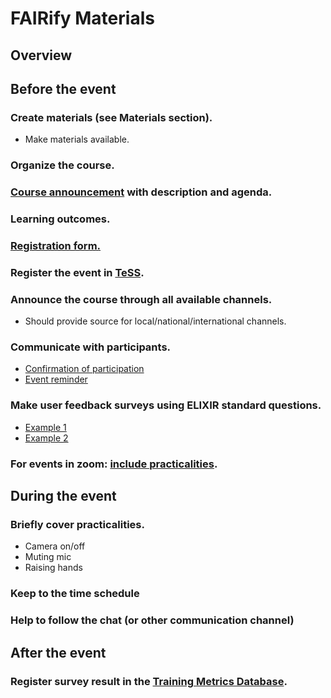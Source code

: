 # FAIRify Materials

## Overview
## Before the event
### Create materials (see Materials section).

* Make materials available.

### Organize the course. 
### [Course announcement](https://docs.google.com/document/d/1SR0wINaPoGkP9ck1hhbvZgakypi3HvS5J1CTf7A0iks/edit) with description and agenda.
### Learning outcomes. 
### [Registration form.](https://docs.google.com/forms/d/12UU4KVnjINF54jM1_NDCU79Oz-jEaZV2HXk1bIA_fJY/edit)
### Register the event in [TeSS](https://tess.elixir-europe.org/).
### Announce the course  through all available channels.

* Should provide source for local/national/international channels.

### Communicate with participants.

* [Confirmation of participation](https://docs.google.com/document/d/1gafhkLDoJmaJc-ew4Iijporf17aDNQTsr6gxFnyOTqE/edit)
* [Event reminder](https://docs.google.com/document/d/1Z5l9PtRaxM16LG9bhDxqDresj4TdYsVUUeSSxIDQVoY/edit)

### Make user feedback surveys using ELIXIR standard questions.

* [Example 1](https://docs.google.com/document/d/1O3d5BWxBBxf-5lIYQifNj0JIy4P5IgPl67DZy4cqfBo/edit)
* [Example 2](https://nettskjema.no/a/175435#/)

### For events in zoom: [include practicalities](https://docs.google.com/presentation/d/1RBDwAIZwRE4N3__8_-GsPevjJKrMaiGXPvVraElDktA/edit#slide=id.g773b397764_0_0).
## During the event
### Briefly cover practicalities.

* Camera on/off
* Muting mic
* Raising hands

### Keep to the time schedule
### Help to follow the chat (or other communication channel)
## After the event
### Register survey result in the [Training Metrics Database](https://training-metrics-dev.elixir-europe.org/).
